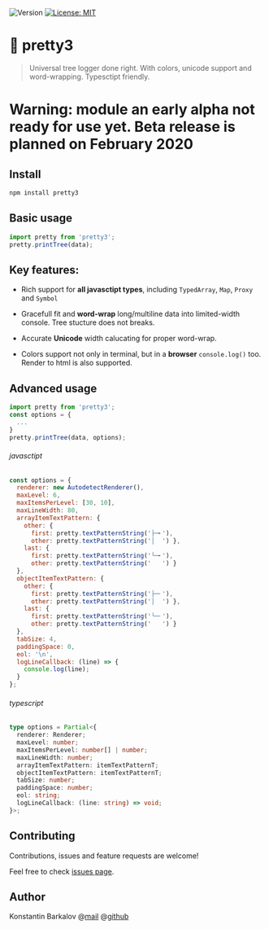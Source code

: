 ![Version](https://img.shields.io/badge/version-0.2.2%20alpha-red.svg?cacheSeconds=2592000) [![License: MIT](https://img.shields.io/badge/License-MIT-green.svg)](https://github.com/konstantinbarkalov/pretty3/blob/master/LICENSE)
# 🌳 pretty3

> Universal tree logger done right. With colors, unicode support and word-wrapping. Typesctipt friendly.

# Warning: module an early alpha not ready for use yet. Beta release is planned on February 2020

## Install

```sh
npm install pretty3
```

## Basic usage


```javascript
import pretty from 'pretty3';
pretty.printTree(data);
```
## Key features:

- Rich support for **all javasctipt types**, including `TypedArray`, `Map`, `Proxy` and `Symbol`

- Gracefull fit and **word-wrap** long/multiline data into limited-width console. Tree stucture does not breaks.

- Accurate **Unicode**  width calucating for proper word-wrap.

- Colors support not only in terminal, but in a **browser** `console.log()` too. Render to html is also supported.

## Advanced usage


```javascript
import pretty from 'pretty3';
const options = {
  ...
}
pretty.printTree(data, options);
```
###### javasctipt
```javascript
const options = {
  renderer: new AutodetectRenderer(),
  maxLevel: 6,
  maxItemsPerLevel: [30, 10],
  maxLineWidth: 80,
  arrayItemTextPattern: {
    other: {
      first: pretty.textPatternString('├─╸'),
      other: pretty.textPatternString('│  ') },
    last: {
      first: pretty.textPatternString('└─╸'),
      other: pretty.textPatternString('   ') }
  },
  objectItemTextPattern: {
    other: {
      first: pretty.textPatternString('├─╴'),
      other: pretty.textPatternString('│  ') },
    last: {
      first: pretty.textPatternString('╰─╴'),
      other: pretty.textPatternString('   ') }
  },
  tabSize: 4,
  paddingSpace: 0,
  eol: '\n',
  logLineCallback: (line) => {
    console.log(line);
  }
};
```
###### typescript
```typescript
type options = Partial<{
  renderer: Renderer;
  maxLevel: number;
  maxItemsPerLevel: number[] | number;
  maxLineWidth: number;
  arrayItemTextPattern: itemTextPatternT;
  objectItemTextPattern: itemTextPatternT;
  tabSize: number;
  paddingSpace: number;
  eol: string;
  logLineCallback: (line: string) => void;
}>;
```

## Contributing

Contributions, issues and feature requests are welcome!

Feel free to check [issues page](todo).

## Author

Konstantin Barkalov @[mail](mailto:mail@barkalov.ru) @[github](https://github.com/konstantinbarkalov)